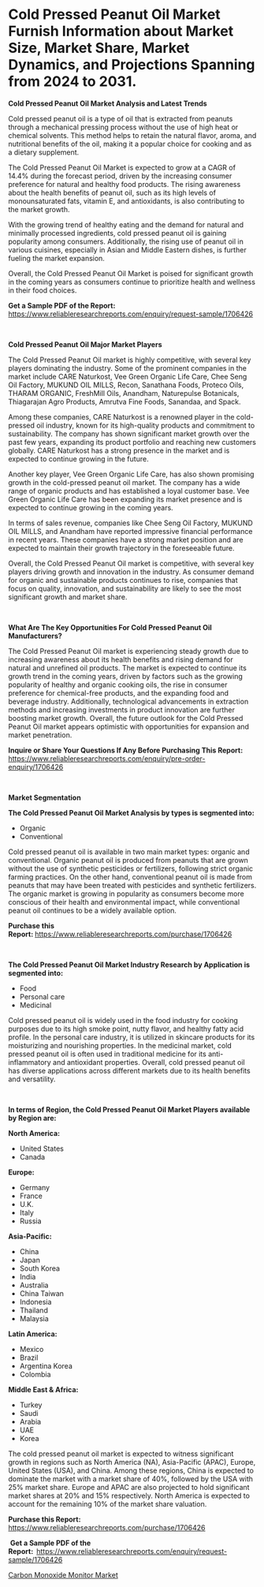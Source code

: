 <p><h1>Cold Pressed Peanut Oil Market Furnish Information about Market Size, Market Share, Market Dynamics, and Projections Spanning from 2024 to 2031.</h1></p><p><strong>Cold Pressed Peanut Oil Market Analysis and Latest Trends</strong></p>
<p><p>Cold pressed peanut oil is a type of oil that is extracted from peanuts through a mechanical pressing process without the use of high heat or chemical solvents. This method helps to retain the natural flavor, aroma, and nutritional benefits of the oil, making it a popular choice for cooking and as a dietary supplement.</p><p>The Cold Pressed Peanut Oil Market is expected to grow at a CAGR of 14.4% during the forecast period, driven by the increasing consumer preference for natural and healthy food products. The rising awareness about the health benefits of peanut oil, such as its high levels of monounsaturated fats, vitamin E, and antioxidants, is also contributing to the market growth.</p><p>With the growing trend of healthy eating and the demand for natural and minimally processed ingredients, cold pressed peanut oil is gaining popularity among consumers. Additionally, the rising use of peanut oil in various cuisines, especially in Asian and Middle Eastern dishes, is further fueling the market expansion.</p><p>Overall, the Cold Pressed Peanut Oil Market is poised for significant growth in the coming years as consumers continue to prioritize health and wellness in their food choices.</p></p>
<p><strong>Get a Sample PDF of the Report:&nbsp;</strong> <a href="https://www.reliableresearchreports.com/enquiry/request-sample/1706426">https://www.reliableresearchreports.com/enquiry/request-sample/1706426</a></p>
<p>&nbsp;</p>
<p><strong>Cold Pressed Peanut Oil Major Market Players</strong></p>
<p><p>The Cold Pressed Peanut Oil market is highly competitive, with several key players dominating the industry. Some of the prominent companies in the market include CARE Naturkost, Vee Green Organic Life Care, Chee Seng Oil Factory, MUKUND OIL MILLS, Recon, Sanathana Foods, Proteco Oils, THARAM ORGANIC, FreshMill Oils, Anandham, Naturepulse Botanicals, Thiagarajan Agro Products, Amrutva Fine Foods, Sanandaa, and Spack.</p><p>Among these companies, CARE Naturkost is a renowned player in the cold-pressed oil industry, known for its high-quality products and commitment to sustainability. The company has shown significant market growth over the past few years, expanding its product portfolio and reaching new customers globally. CARE Naturkost has a strong presence in the market and is expected to continue growing in the future.</p><p>Another key player, Vee Green Organic Life Care, has also shown promising growth in the cold-pressed peanut oil market. The company has a wide range of organic products and has established a loyal customer base. Vee Green Organic Life Care has been expanding its market presence and is expected to continue growing in the coming years.</p><p>In terms of sales revenue, companies like Chee Seng Oil Factory, MUKUND OIL MILLS, and Anandham have reported impressive financial performance in recent years. These companies have a strong market position and are expected to maintain their growth trajectory in the foreseeable future.</p><p>Overall, the Cold Pressed Peanut Oil market is competitive, with several key players driving growth and innovation in the industry. As consumer demand for organic and sustainable products continues to rise, companies that focus on quality, innovation, and sustainability are likely to see the most significant growth and market share.</p></p>
<p>&nbsp;</p>
<p><strong>What Are The Key Opportunities For Cold Pressed Peanut Oil Manufacturers?</strong></p>
<p><p>The Cold Pressed Peanut Oil market is experiencing steady growth due to increasing awareness about its health benefits and rising demand for natural and unrefined oil products. The market is expected to continue its growth trend in the coming years, driven by factors such as the growing popularity of healthy and organic cooking oils, the rise in consumer preference for chemical-free products, and the expanding food and beverage industry. Additionally, technological advancements in extraction methods and increasing investments in product innovation are further boosting market growth. Overall, the future outlook for the Cold Pressed Peanut Oil market appears optimistic with opportunities for expansion and market penetration.</p></p>
<p><strong>Inquire or Share Your Questions If Any Before Purchasing This Report:</strong> <a href="https://www.reliableresearchreports.com/enquiry/pre-order-enquiry/1706426">https://www.reliableresearchreports.com/enquiry/pre-order-enquiry/1706426</a></p>
<p>&nbsp;</p>
<p><strong>Market Segmentation</strong></p>
<p><strong>The Cold Pressed Peanut Oil Market Analysis by types is segmented into:</strong></p>
<p><ul><li>Organic</li><li>Conventional</li></ul></p>
<p><p>Cold pressed peanut oil is available in two main market types: organic and conventional. Organic peanut oil is produced from peanuts that are grown without the use of synthetic pesticides or fertilizers, following strict organic farming practices. On the other hand, conventional peanut oil is made from peanuts that may have been treated with pesticides and synthetic fertilizers. The organic market is growing in popularity as consumers become more conscious of their health and environmental impact, while conventional peanut oil continues to be a widely available option.</p></p>
<p><strong>Purchase this Report:&nbsp;</strong><a href="https://www.reliableresearchreports.com/purchase/1706426">https://www.reliableresearchreports.com/purchase/1706426</a></p>
<p>&nbsp;</p>
<p><strong>The Cold Pressed Peanut Oil Market Industry Research by Application is segmented into:</strong></p>
<p><ul><li>Food</li><li>Personal care</li><li>Medicinal</li></ul></p>
<p><p>Cold pressed peanut oil is widely used in the food industry for cooking purposes due to its high smoke point, nutty flavor, and healthy fatty acid profile. In the personal care industry, it is utilized in skincare products for its moisturizing and nourishing properties. In the medicinal market, cold pressed peanut oil is often used in traditional medicine for its anti-inflammatory and antioxidant properties. Overall, cold pressed peanut oil has diverse applications across different markets due to its health benefits and versatility.</p></p>
<p>&nbsp;</p>
<p><strong>In terms of Region, the Cold Pressed Peanut Oil Market Players available by Region are:</strong></p>
<p>
    <p> <strong> North America: </strong>
        <ul>
            <li>United States</li>
            <li>Canada</li>
        </ul>
        </p> 
    <p> <strong> Europe: </strong>
        <ul>
            <li>Germany</li>
            <li>France</li>
            <li>U.K.</li>
            <li>Italy</li>
            <li>Russia</li>
        </ul>
        </p> 
    <p> <strong> Asia-Pacific: </strong>
        <ul>
            <li>China</li>
            <li>Japan</li>
            <li>South Korea</li>
            <li>India</li>
            <li>Australia</li>
            <li>China Taiwan</li>
            <li>Indonesia</li>
            <li>Thailand</li>
            <li>Malaysia</li>
        </ul>
        </p> 
    <p> <strong> Latin America: </strong>
        <ul>
            <li>Mexico</li>
            <li>Brazil</li>
            <li>Argentina Korea</li>
            <li>Colombia</li>
        </ul>
        </p> 
    <p> <strong> Middle East & Africa: </strong>
        <ul>
            <li>Turkey</li>
            <li>Saudi</li>
            <li>Arabia</li>
            <li>UAE</li>
            <li>Korea</li>
        </ul>
    </p>
    </p>
<p><p>The cold pressed peanut oil market is expected to witness significant growth in regions such as North America (NA), Asia-Pacific (APAC), Europe, United States (USA), and China. Among these regions, China is expected to dominate the market with a market share of 40%, followed by the USA with 25% market share. Europe and APAC are also projected to hold significant market shares at 20% and 15% respectively. North America is expected to account for the remaining 10% of the market share valuation.</p></p>
<p><strong>Purchase this Report: </strong><a href="https://www.reliableresearchreports.com/purchase/1706426">https://www.reliableresearchreports.com/purchase/1706426</a></p>
<p>&nbsp;<strong>Get a Sample PDF of the Report:&nbsp;&nbsp;</strong><a href="https://www.reliableresearchreports.com/enquiry/request-sample/1706426">https://www.reliableresearchreports.com/enquiry/request-sample/1706426</a></p>
<p><strong></strong></p>
<p><p><a href="https://fearless-okapi-6c8.notion.site/Carbon-Monoxide-Monitor-Market-Research-Report-The-Key-To-Successful-Business-Strategy-Forecasted-f-269c1223a2a046fab18f3f358d68c62e">Carbon Monoxide Monitor Market</a></p></p>